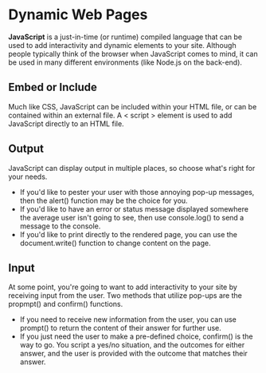 # Dynamic Web Pages
**JavaScript** is a just-in-time (or runtime) compiled language that can be used to add interactivity and dynamic elements to your site. Although people typically think of the browser when JavaScript comes to mind, it can be used in many different environments (like Node.js on the back-end).

## Embed or Include
Much like CSS, JavaScript can be included within your HTML file, or can be contained within an external file. A < script > element is used to add JavaScript directly to an HTML file.

## Output
JavaScript can display output in multiple places, so choose what's right for your needs.
- If you'd like to pester your user with those annoying pop-up messages, then the alert() function may be the choice for you.
- If you'd like to have an error or status message displayed somewhere the average user isn't going to see, then use console.log() to send a message to the console.
- If you'd like to print directly to the rendered page, you can use the document.write() function to change content on the page.

## Input
At some point, you're going to want to add interactivity to your site by receiving input from the user. Two methods that utilize pop-ups are the propmpt() and confirm() functions.
- If you need to receive new information from the user, you can use prompt() to return the content of their answer for further use.
- If you just need the user to make a pre-defined choice, confirm() is the way to go. You script a yes/no situation, and the outcomes for either answer, and the user is provided with the outcome that matches their answer.